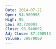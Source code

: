 ```yaml
---
Date: 2014-07-21
Open: 94.989998
High: 95
Low: 93.720001
Close: 93.940002
Adj Close: 87.408913
Volume: 39079000
---
```

